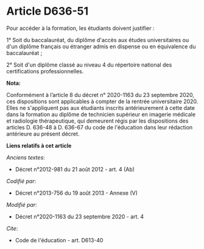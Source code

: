 # Article D636-51

Pour accéder à la formation, les étudiants doivent justifier :

1° Soit du baccalauréat, du diplôme d'accès aux études universitaires ou d'un diplôme français ou étranger admis en dispense
ou en équivalence du baccalauréat ;

2° Soit d'un diplôme classé au niveau 4 du répertoire national des certifications professionnelles.

**Nota:**

Conformément à l’article 8 du décret n° 2020-1163 du 23 septembre 2020, ces dispositions sont applicables à compter de la
rentrée universitaire 2020. Elles ne s'appliquent pas aux étudiants inscrits antérieurement à cette date dans la formation au
diplôme de technicien supérieur en imagerie médicale et radiologie thérapeutique, qui demeurent régis par les dispositions
des articles D. 636-48 à D. 636-67 du code de l'éducation dans leur rédaction antérieure au présent décret.

**Liens relatifs à cet article**

_Anciens textes_:

  - Décret n°2012-981 du 21 août 2012 - art. 4 (Ab)

_Codifié par_:

  - Décret n°2013-756 du 19 août 2013 -  Annexe (V)

_Modifié par_:

  - Décret n°2020-1163 du 23 septembre 2020 - art. 4

_Cite_:

  - Code de l'éducation - art. D613-40
